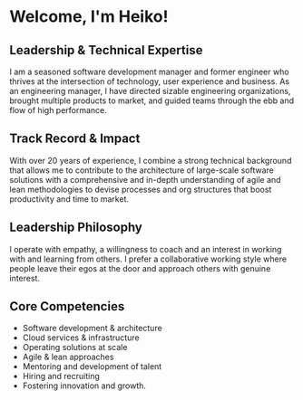 # Welcome, I'm Heiko!

## Leadership & Technical Expertise
I am a seasoned software development manager and former engineer who thrives at the intersection of technology, user experience and business. As an engineering manager, I have directed sizable engineering organizations, brought multiple products to market, and guided teams through the ebb and flow of high performance.

## Track Record & Impact
With over 20 years of experience, I combine a strong technical background that allows me to contribute to the architecture of large-scale software solutions with a comprehensive and in-depth understanding of agile and lean methodologies to devise processes and org structures that boost productivity and time to market.

## Leadership Philosophy
I operate with empathy, a willingness to coach and an interest in working with and learning from others. I prefer a collaborative working style where people leave their egos at the door and approach others with genuine interest.

## Core Competencies
- Software development & architecture
- Cloud services & infrastructure
- Operating solutions at scale
- Agile & lean approaches
- Mentoring and development of talent
- Hiring and recruiting
- Fostering innovation and growth.
